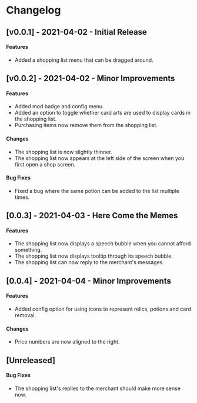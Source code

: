 # Changelog

## [v0.0.1] - 2021-04-02 - Initial Release

#### Features
* Added a shopping list menu that can be dragged around.

## [v0.0.2] - 2021-04-02 - Minor Improvements

#### Features

* Added mod badge and config menu.
* Added an option to toggle whether card arts are used to display cards in the shopping list.
* Purchasing items now remove them from the shopping list.

#### Changes

* The shopping list is now slightly thinner.
* The shopping list now appears at the left side of the screen when you first open a shop screen.

#### Bug Fixes

* Fixed a bug where the same potion can be added to the list multiple times.

## [0.0.3] - 2021-04-03 - Here Come the Memes

#### Features

* The shopping list now displays a speech bubble when you cannot afford something.
* The shopping list now displays tooltip through its speech bubble.
* The shopping list can now reply to the merchant's messages.

## [0.0.4] - 2021-04-04 - Minor Improvements

#### Features

* Added config option for using icons to represent relics, potions and card removal. 

#### Changes

* Price numbers are now aligned to the right.

## [Unreleased]

#### Bug Fixes

* The shopping list's replies to the merchant should make more sense now.